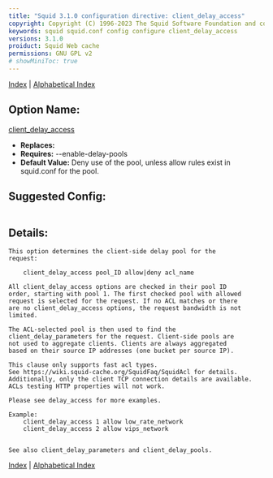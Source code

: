 ```yaml
---
title: "Squid 3.1.0 configuration directive: client_delay_access"
copyright: Copyright (C) 1996-2023 The Squid Software Foundation and contributors
keywords: squid squid.conf config configure client_delay_access
versions: 3.1.0
proiduct: Squid Web cache
permissions: GNU GPL v2
# showMiniToc: true
---
```

[Index](index#toc_client_delay_access) | [Alphabetical Index](index_all#toc_client_delay_access)

## Option Name:
[client_delay_access](#client_delay_access)
 * **Replaces:** 
 * **Requires:** --enable-delay-pools
 * **Default Value:** Deny use of the pool, unless allow rules exist in squid.conf for the pool.


## Suggested Config:
```plaintext

```

## Details:

	This option determines the client-side delay pool for the
	request:

	    client_delay_access pool_ID allow|deny acl_name

	All client_delay_access options are checked in their pool ID
	order, starting with pool 1. The first checked pool with allowed
	request is selected for the request. If no ACL matches or there
	are no client_delay_access options, the request bandwidth is not
	limited.

	The ACL-selected pool is then used to find the
	client_delay_parameters for the request. Client-side pools are
	not used to aggregate clients. Clients are always aggregated
	based on their source IP addresses (one bucket per source IP).

	This clause only supports fast acl types.
	See https://wiki.squid-cache.org/SquidFaq/SquidAcl for details.
	Additionally, only the client TCP connection details are available.
	ACLs testing HTTP properties will not work.

	Please see delay_access for more examples.

	Example:
		client_delay_access 1 allow low_rate_network
		client_delay_access 2 allow vips_network


	See also client_delay_parameters and client_delay_pools.



[Index](index#toc_client_delay_access) | [Alphabetical Index](index_all#toc_client_delay_access)

